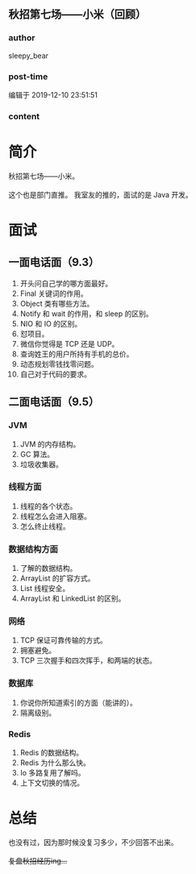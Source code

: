 ## 秋招第七场——小米（回顾）
### author 
sleepy_bear
### post-time 

编辑于  2019-12-10 23:51:51
### content 
<div class="post-topic-des nc-post-content">
 <h1>
  简介
 </h1>
 <div>
  秋招第七场——小米。
 </div>
 <div>
  <br/>
 </div>
 <div>
  <span>
   这个也是部门直推。
  </span>
  我室友的推的，面试的是 Java 开发。
 </div>
 <h1>
  面试
 </h1>
 <h2>
  一面电话面（9.3）
 </h2>
 <ol>
  <li>
   开头问自己学的哪方面最好。
  </li>
  <li>
   Final 关键词的作用。
  </li>
  <li>
   Object 类有哪些方法。
  </li>
  <li>
   Notify 和 wait 的作用，和 sleep 的区别。
  </li>
  <li>
   NIO 和 IO 的区别。
  </li>
  <li>
   怼项目。
  </li>
  <li>
   微信你觉得是 TCP 还是 UDP。
  </li>
  <li>
   查询姓王的用户所持有手机的总价。
  </li>
  <li>
   动态规划零钱找零问题。
  </li>
  <li>
   自己对于代码的要求。
  </li>
 </ol>
 <h2>
  二面电话面（9.5）
 </h2>
 <h3>
  JVM
 </h3>
 <ol>
  <li>
   JVM 的内存结构。
  </li>
  <li>
   GC 算法。
  </li>
  <li>
   垃圾收集器。
  </li>
 </ol>
 <h3>
  <span>
   线程方面
  </span>
 </h3>
 <ol>
  <li>
   线程的各个状态。
  </li>
  <li>
   线程怎么会进入阻塞。
  </li>
  <li>
   怎么终止线程。
  </li>
 </ol>
 <h3>
  数据结构方面
 </h3>
 <ol>
  <li>
   了解的数据结构。
  </li>
  <li>
   ArrayList 的扩容方式。
  </li>
  <li>
   List 线程安全。
  </li>
  <li>
   ArrayList 和 LinkedList 的区别。
  </li>
 </ol>
 <h3>
  网络
 </h3>
 <ol>
  <li>
   TCP 保证可靠传输的方式。
  </li>
  <li>
   拥塞避免。
  </li>
  <li>
   TCP 三次握手和四次挥手，和两端的状态。
  </li>
 </ol>
 <h3>
  数据库
 </h3>
 <ol>
  <li>
   你说你所知道索引的方面（能讲的）。
  </li>
  <li>
   隔离级别。
  </li>
 </ol>
 <h3>
  Redis
 </h3>
 <ol>
  <li>
   Redis 的数据结构。
  </li>
  <li>
   Redis 为什么那么快。
  </li>
  <li>
   Io 多路复用了解吗。
  </li>
  <li>
   上下文切换的情况。
  </li>
 </ol>
 <h1>
  总结
 </h1>
 <div>
  也没有过，因为那时候没复习多少，不少回答不出来。
 </div>
 <div>
  <br/>
 </div>
 <div>
  <del>
   复盘秋招经历ing...
  </del>
 </div>
</div>
